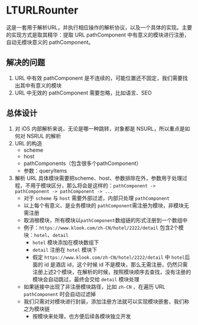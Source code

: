 # LTURLRounter

这是一套用于解析URL，并执行相应操作的解析协议，以及一个具体的实现。主要的实现方式是取其精华：提取 URL pathComponent 中有意义的模块进行注册，自动无模块意义的 pathComponent。

## 解决的问题
1. URL 中有效 pathComponent 是不连续的，可能位置还不固定，我们需要找出其中有意义的模块
2. URL 中无效的 pathComponent 需要忽略，比如语言、SEO

## 总体设计

1. 对 iOS 内部解析来说，无论是哪一种跳转，对象都是 NSURL，所以重点是如何对 NSRUL 的解析
2. URL 的构造
    - scheme
    - host
    - pathComponents（包含很多个pathComponent）
    - 参数：queryItems
3. 解析 URL 具体模块需要把scheme、host、参数排除在外，参数用于处理过程，不用于模块区分，那么将会是这样的：`pathComponent -> pathComponent -> pathComponent -> ...`
    - 对于 `scheme` 与 `host` 需要外部过滤，内部只处理 `pathComponent`
    - 以上每个有意义、是业务模块的 `pathComponent`需注册为模块，非模块无需注册
    - 取消根模块，所有模块以`pathComponent`数组链的形式注册到一个数组中
    - 例子：`https://www.klook.com/zh-CN/hotel/2222/detail` 包含2个模块：`hotel`、`detail`
        - `hotel` 模块添加在模块数组下
        - `detail` 注册在 `hotel` 模块下
        - 假定 `https://www.klook.com/zh-CN/hotel/2222/detail`  中 `hotel`后面的 id 是酒店 id，这个时候 id 不是模块，那么无需注册，仍然只需注册上述2个模块，在解析的时候，按照模块顺序去查找，没有注册的模块会自动跳过，最终会交给 `detail` 模块处理
    - 如果链接中出现了非注册模块路径，比如 `zh-CN` ，在遍历 URL  `pathComponent` 时会自动过滤掉
    - 我们只需对对模块进行封装，添加注册方法就可以实现模块嵌套，我们称之为模块链
        - 按模块来处理，也方便后续各模块独立开发